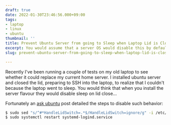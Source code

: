 ```yaml
---
draft: true
date: 2022-01-30T23:46:56.000+09:00
tags:
- laptop
- linux
- ubuntu
thumbnail: ''
title: Prevent Ubuntu Server from going to Sleep when Laptop Lid is Closed
excerpt: You would assume that a server OS would disable this by default...
slug: prevent-ubuntu-server-from-going-to-sleep-when-laptop-lid-is-closed

---
```

Recently I've been running a couple of tests on my old laptop to see whether it could replace my current home server. I installed ubuntu server and closed the lid, preparing to SSH into the laptop, to realize that I couldn't because the laptop went to sleep. You would think that when you install the server flavour they would disable sleep on lid close...

Fortunately an [ask ubuntu](https://askubuntu.com/questions/741271/disable-sleep-on-laptop-lid-close-in-tty1) post detailed the steps to disable such behavior:

```bash
$ sudo sed "s/^#*HandleLidSwitch=.*$/HandleLidSwitch=ignore/g" -i /etc/systemd/logind.conf
$ sudo systemctl restart systemd-logind.service
```
